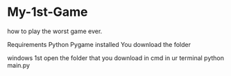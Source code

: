 # My-1st-Game
how to play the worst game ever.

Requirements
Python 
Pygame installed 
You download the folder

windows
1st open the folder that you download in cmd 
in ur terminal
python main.py

